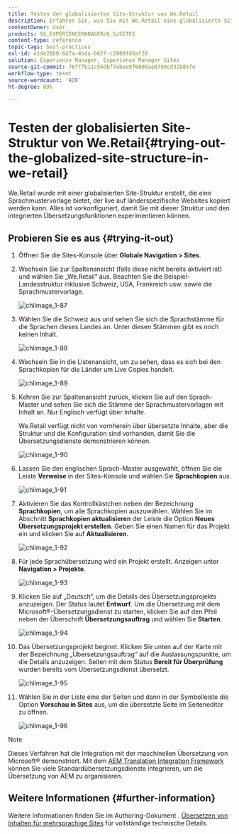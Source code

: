 ```yaml
---
title: Testen der globalisierten Site-Struktur von We.Retail
description: Erfahren Sie, wie Sie mit We.Retail eine globalisierte Site-Struktur in Adobe Experience Manager ausprobieren.
contentOwner: User
products: SG_EXPERIENCEMANAGER/6.5/SITES
content-type: reference
topic-tags: best-practices
exl-id: e1de20b0-6d7a-4bda-b62f-c2808fd0af28
solution: Experience Manager, Experience Manager Sites
source-git-commit: 76fffb11c56dbf7ebee9f6805ae0799cd32985fe
workflow-type: tm+mt
source-wordcount: '428'
ht-degree: 89%

---
```


# Testen der globalisierten Site-Struktur von We.Retail{#trying-out-the-globalized-site-structure-in-we-retail}

We.Retail wurde mit einer globalisierten Site-Struktur erstellt, die eine Sprachmustervorlage bietet, der live auf länderspezifische Websites kopiert werden kann. Alles ist vorkonfiguriert, damit Sie mit dieser Struktur und den integrierten Übersetzungsfunktionen experimentieren können.

## Probieren Sie es aus {#trying-it-out}

1. Öffnen Sie die Sites-Konsole über **Globale Navigation > Sites**.
1. Wechseln Sie zur Spaltenansicht (falls diese nicht bereits aktiviert ist) und wählen Sie „We.Retail“ aus. Beachten Sie die Beispiel-Landesstruktur inklusive Schweiz, USA, Frankreich usw. sowie die Sprachmustervorlage.

   ![chlimage_1-87](assets/chlimage_1-87a.png)

1. Wählen Sie die Schweiz aus und sehen Sie sich die Sprachstämme für die Sprachen dieses Landes an. Unter diesen Stämmen gibt es noch keinen Inhalt.

   ![chlimage_1-88](assets/chlimage_1-88a.png)

1. Wechseln Sie in die Listenansicht, um zu sehen, dass es sich bei den Sprachkopien für die Länder um Live Copies handelt.

   ![chlimage_1-89](assets/chlimage_1-89a.png)

1. Kehren Sie zur Spaltenansicht zurück, klicken Sie auf den Sprach-Master und sehen Sie sich die Stämme der Sprachmustervorlagen mit Inhalt an. Nur Englisch verfügt über Inhalte.

   We.Retail verfügt nicht von vornherein über übersetzte Inhalte, aber die Struktur und die Konfiguration sind vorhanden, damit Sie die Übersetzungsdienste demonstrieren können.

   ![chlimage_1-90](assets/chlimage_1-90a.png)

1. Lassen Sie den englischen Sprach-Master ausgewählt, öffnen Sie die Leiste **Verweise** in der Sites-Konsole und wählen Sie **Sprachkopien** aus.

   ![chlimage_1-91](assets/chlimage_1-91.png)

1. Aktivieren Sie das Kontrollkästchen neben der Bezeichnung **Sprachkopien**, um alle Sprachkopien auszuwählen. Wählen Sie im Abschnitt **Sprachkopien aktualisieren** der Leiste die Option **Neues Übersetzungsprojekt erstellen**. Geben Sie einen Namen für das Projekt ein und klicken Sie auf **Aktualisieren**.

   ![chlimage_1-92](assets/chlimage_1-92.png)

1. Für jede Sprachübersetzung wird ein Projekt erstellt. Anzeigen unter **Navigation > Projekte**.

   ![chlimage_1-93](assets/chlimage_1-93.png)

1. Klicken Sie auf „Deutsch“, um die Details des Übersetzungsprojekts anzuzeigen. Der Status lautet **Entwurf**. Um die Übersetzung mit dem Microsoft®-Übersetzungsdienst zu starten, klicken Sie auf den Pfeil neben der Überschrift **Übersetzungsauftrag** und wählen Sie **Starten**.

   ![chlimage_1-94](assets/chlimage_1-94.png)

1. Das Übersetzungsprojekt beginnt. Klicken Sie unten auf der Karte mit der Bezeichnung „Übersetzungsauftrag“ auf die Auslassungspunkte, um die Details anzuzeigen. Seiten mit dem Status **Bereit für Überprüfung** wurden bereits vom Übersetzungsdienst übersetzt.

   ![chlimage_1-95](assets/chlimage_1-95.png)

1. Wählen Sie in der Liste eine der Seiten und dann in der Symbolleiste die Option **Vorschau in Sites** aus, um die übersetzte Seite im Seiteneditor zu öffnen.

   ![chlimage_1-96](assets/chlimage_1-96.png)

>[!NOTE]
>
>Dieses Verfahren hat die Integration mit der maschinellen Übersetzung von Microsoft® demonstriert. Mit dem [AEM Translation Integration Framework](/help/sites-administering/translation.md) können Sie viele Standardübersetzungsdienste integrieren, um die Übersetzung von AEM zu organisieren.

## Weitere Informationen {#further-information}

Weitere Informationen finden Sie im Authoring-Dokument . [Übersetzen von Inhalten für mehrsprachige Sites](/help/sites-administering/translation.md) für vollständige technische Details.
